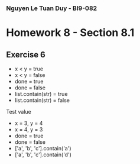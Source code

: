 ### Nguyen Le Tuan Duy - BI9-082

# Homework 8 - Section 8.1
## Exercise 6

- x < y = true
- x < y = false
- done = true
- done = false
- list.contain(str) = true
- list.contain(str) = false

Test value
- x = 3, y = 4
- x = 4, y = 3
- done = true
- done = false
- ['a', 'b', 'c'].contain('a')
- ['a', 'b', 'c'].contain('d')